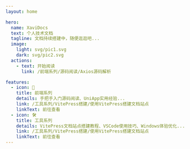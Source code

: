 ```yaml
---
layout: home

hero:
  name: XaviDocs
  text: 个人技术文档
  tagline: 文档持续搭建中，随便逛逛吧...
  image:
    light: svg/pic1.svg
    dark: svg/pic2.svg
  actions: 
    - text: 开始阅读
      link: /前端系列/源码阅读/Axios源码解析

features:
  - icon: 📖
    title: 前端系列
    details: 手把手入门源码阅读、UniApp实用经验...
    link: /工具系列/VitePress搭建/使用VitePress搭建文档站点
    linkText: 前往查看
  - icon: 🛠️
    title: 工具系列
    details: VitePress文档站点搭建教程、VSCode使用技巧、Windows体验优化...
    link: /工具系列/VitePress搭建/使用VitePress搭建文档站点
    linkText: 前往查看
---
```

